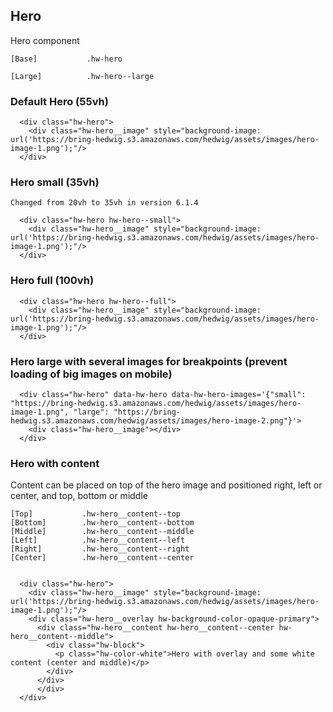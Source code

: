 ## Hero

Hero component

```code
[Base]           .hw-hero

[Large]          .hw-hero--large
```

### Default Hero (55vh)

```html|span-6
  <div class="hw-hero">
    <div class="hw-hero__image" style="background-image: url('https://bring-hedwig.s3.amazonaws.com/hedwig/assets/images/hero-image-1.png');"/>
  </div>
```

### Hero small (35vh)
```hint
Changed from 20vh to 35vh in version 6.1.4
```

```html|span-6
  <div class="hw-hero hw-hero--small">
    <div class="hw-hero__image" style="background-image: url('https://bring-hedwig.s3.amazonaws.com/hedwig/assets/images/hero-image-1.png');"/>
  </div>
```

### Hero full (100vh)

```html|span-6
  <div class="hw-hero hw-hero--full">
    <div class="hw-hero__image" style="background-image: url('https://bring-hedwig.s3.amazonaws.com/hedwig/assets/images/hero-image-1.png');"/>
  </div>
```

### Hero large with several images for breakpoints (prevent loading of big images on mobile)

```html|span-6
  <div class="hw-hero" data-hw-hero data-hw-hero-images='{"small": "https://bring-hedwig.s3.amazonaws.com/hedwig/assets/images/hero-image-1.png", "large": "https://bring-hedwig.s3.amazonaws.com/hedwig/assets/images/hero-image-2.png"}'>
    <div class="hw-hero__image"></div>
  </div>
```

### Hero with content
Content can be placed on top of the hero image and positioned right, left or center, and top, bottom or middle

```code
[Top]           .hw-hero__content--top
[Bottom]        .hw-hero__content--bottom
[Middle]        .hw-hero__content--middle
[Left]          .hw-hero__content--left
[Right]         .hw-hero__content--right
[Center]        .hw-hero__content--center

```

```html|span-6
  
  <div class="hw-hero">
    <div class="hw-hero__image" style="background-image: url('https://bring-hedwig.s3.amazonaws.com/hedwig/assets/images/hero-image-1.png');"/>
    <div class="hw-hero__overlay hw-background-color-opaque-primary">
      <div class="hw-hero__content hw-hero__content--center hw-hero__content--middle">
        <div class="hw-block">
          <p class="hw-color-white">Hero with overlay and some white content (center and middle)</p>
        </div>
      </div>
      </div>
  </div>

```
